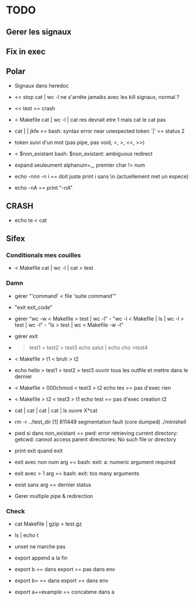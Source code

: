 # TODO

## Gerer les signaux

## Fix in exec

## Polar
- Signaux dans heredoc
- << stop cat | wc -l
ne s'arrête jamaiks avec les kill signaux, normal ?
- << test
== crash
- < Makefile cat | wc -l | cat
res devrait etre 1 mais cat le cat pas

- cat | | jkfe
== bash: syntax error near unexpected token `|'
== status 2
- token suivi d'un mot (pas pipe, pas void, <, >, <<, >>)
- < $non_existant
bash: $non_existant: ambiguous redirect
- expand seuleument alphanum+_, premier char != num
- echo -nnn -n i
== doit juste print i sans \n (actuellement met un espece)
- echo -nA
== print "-nA"



## CRASH
- echo te < cat

## Sifex 

### Conditionals mes couilles
- < Makefile cat | wc -l | cat > test

### Damn
- gérer "'command' < file 'suite command'"
- "exit exit_code"
- gérer "wc -w < Makefile > test | wc -l" - "wc -l < Makefile | ls | wc -l > test | wc -l" - "ls > test | wc < Makefile -w -l"
- gérer exit
- > test1 > test2 > test3 echo salut | echo cho >test4
- < Makefile > t1 < bruh > t2

- echo hello > test1 > test2 > test3
ouvrir tous les outfile et mettre dans le dernier
- < Makefile > 000chmod < test3 > t2 echo tes
== pas d'exec
rien
- < Makefile > t2 < test3 > t1 echo test
== pas d'exec
creation t2
- cat | cat | cat | cat | ls
ouvre X*cat
- rm -r ../test_dir
[1]    811449 segmentation fault (core dumped)  ./minishell
- pwd si dans non_existant
== pwd: error retrieving current directory: getcwd: cannot access parent directories: No such file or directory
- print exit quand exit
- exit avec non num arg
== bash: exit: a: numeric argument required
- exit avec > 1 arg
== bash: exit: too many arguments
- exist sans arg
== dernier status

- Gerer multiple pipe & redirection

### Check
- cat Makefile | gzip > test.gz
- ls | echo t

- unset ne marche pas
- export append a la fin
- export b
== dans export
== pas dans env
- export b=
== dans export
== dans env
- export a+=example
== concatene dans a

